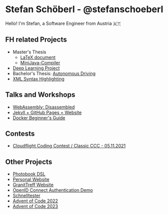 # Stefan Schöberl - @stefanschoeberl

Hello! I'm Stefan, a Software Engineer from Austria 🇦🇹

## FH related Projects

* Master's Thesis
  * [LaTeX document](https://github.com/stefanschoeberl/masters-thesis)
  * [MiniJava-Compiler](https://github.com/stefanschoeberl/MiniJava-Compiler)
* [Deep Learning Project](https://github.com/stefanschoeberl/akt-deeplearning-projekt)
* Bachelor's Thesis: [Autonomous Driving](https://github.com/stefanschoeberl/Raspberry-Pi-Autonomous-Driving)
* [XML Syntax Highlighting](https://github.com/stefanschoeberl/XML-Syntax-Highlighting)

## Talks and Workshops

* [WebAssembly: Disassembled](https://github.com/stefanschoeberl/webassembly-disassembled)
* [Jekyll + GitHub Pages = Website](https://github.com/stefanschoeberl/jekyll-github-pages-talk)
* [Docker Beginner's Guide](https://github.com/stefanschoeberl/docker-beginners-guide)

## Contests

* [Cloudflight Coding Contest / Classic CCC - 05.11.2021](https://github.com/stefanschoeberl/ccc-2021-classic)

## Other Projects

* [Photobook DSL](https://github.com/stefanschoeberl/photobook-dsl)
* [Personal Website](https://github.com/stefanschoeberl/stefanschoeberl.github.io)
* [GranitTreff Website](https://github.com/GranitTreff/granittreff.github.io)
* [OpenID Connect Authentication Demo](https://github.com/stefanschoeberl/authexperiments)
* [Schnelltester](https://github.com/stefanschoeberl/schnelltester)
* [Advent of Code 2022](https://github.com/stefanschoeberl/advent-of-code-2022)
* [Advent of Code 2023](https://github.com/stefanschoeberl/advent-of-code-2023)
